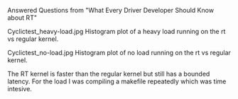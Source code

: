 Answered Questions from "What Every Driver Developer Should Know about RT"

Cyclictest_heavy-load.jpg
Histogram plot of a heavy load running on the rt vs regular kernel.

Cyclictest_no-load.jpg
Histogram plot of no load running on the rt vs regular kernel.


The RT kernel is faster than the regular kernel but still has a bounded latency. 
For the load I was compiling a makefile repeatedly which was time intesive.
